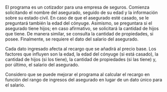 El programa es un cotizador para una empresa de seguros. Comienza solicitando el nombre del asegurado, seguido de su edad y la información sobre su estado civil. En caso de que el asegurado esté casado, se le preguntará también la edad del cónyuge. Asimismo, se preguntara si el asegurado tiene hijos; en caso afirmativo, se solicitará la cantidad de hijos que tiene. De manera similar, se consulta la cantidad de propiedades, si posee. Finalmente, se requiere el dato del salario del asegurado.

Cada dato ingresado afecta al recargo que se añadirá al precio base. Los factores que influyen son la edad, la edad del cónyuge (si está casado), la cantidad de hijos (si los tiene), la cantidad de propiedades (si las tiene) y, por último, el salario del asegurado.

Considero que se puede mejorar el programa al calcular el recargo en función del rango de ingresos del asegurado en lugar de un dato único para el salario.